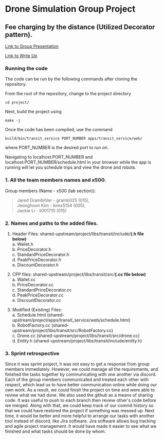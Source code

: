 # Drone Simulation Group Project
## Fee charging by the distance (Utilized Decorator pattern).
[Link to Group Presentation](https://drive.google.com/file/d/1_1kJVIDksJP3i3QIZLYla0oM1itTRpBq/view?usp=sharing)


[Link to Write Up](https://docs.google.com/document/d/1U0YlbX7V3meYLzmrIHIo4ARlTINmXkWd_YCy1-GAALQ)

### Running the code

The code can be run by the following commands after cloning the repository.

From the root of the repository, change to the project directory
```
cd project/
```

Next, build the project using
```
make -j
```

Once the code has been compiled, use the command
```
build/bin/transit_service PORT_NUMBER apps/transit_service/web/
```
where PORT_NUMBER is the desired port to run on.

Navigating to localhost:PORT_NUMBER and localhost:PORT_NUMBER/schedule.html in your browser while the app is running will let you schedule trips and view the drone and robots.

### 1. All the team members names and x500.
Group members (Name - x500 (lab section)): 
> Jared Grambihler - gramb025 (015),  
> Jeonghoon Kim - kimx5154 (005),  
> Jackie Li - li001710 (015)  

### 2. Names and paths to the added files.
1. Header Files: shared-upstream/project/libs/transit/include/**(.h file below)**  
a. Wallet.h  
b. PriceDecorator.h  
c. StandardPriceDecorator.h  
d. PeakPriceDecorator.h  
e. DiscountDecorator.h  

2. CPP files: shared-upstream/project/libs/transit/src/**(.cc file below)**  
a. Wallet.cc  
b. PriceDecorator.cc  
c. StandardPriceDecorator.cc  
d. PeakPriceDecorator.cc  
e. DiscountDecorator.cc  

3. Modified (Existing) Files:  
a. Schedule.html (shared-upstream/project/apps/transit_service/web/schedule.html)  
b. RobotFactory.cc (shared-upstream/project/libs/transit/src/RobotFactory.cc)  
c. Drone.cc (shared-upstream/project/libs/transit/src/drone.cc)  
d. Entity.h (shared-upstream/project/libs/transit/include/entity.h)  


### 3. Sprint retrospective  
Since it was sprint project, it was not easy to get a response from group members immediately.
However, we could manage all the requirements, and finished the tasks together by communicating with one another via discord. Each of the group members communicated and treated each other with respect, which lead us to have better communication online while doing our own work. As a result, we could finish the project on time and were able to review what we had done. We also used the github as a means of sharing code. It was useful to push to each branch then review other's code before we merged. Along with that, we could keep track of our commit history so that we could have restored the project if something was messed up. Next time, it would be better and more helpful to arrange our tasks with another tool instead of discord, like Jira software. Jira software allows bug tracking and agile project management. It would have made it easier to see what we finished and what tasks should be done by whom.


